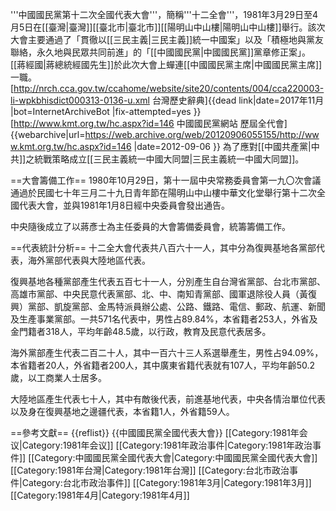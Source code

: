 '''中國國民黨第十二次全國代表大會'''，簡稱'''十二全會'''，1981年3月29日至4月5日在[[臺灣|臺灣]][[臺北市|臺北市]][[陽明山中山樓|陽明山中山樓]]舉行。該次大會主要通過了「貫徹以[[三民主義|三民主義]]統一中國案」以及「積極地與黨友聯絡，永久地與民眾共同前進」的「[[中國國民黨|中國國民黨]]黨章修正案」。[[蔣經國|蔣總統經國先生]]於此次大會上蟬連[[中國國民黨主席|中國國民黨主席]]一職。<ref>[http://nrch.cca.gov.tw/ccahome/website/site20/contents/004/cca220003-li-wpkbhisdict000313-0136-u.xml 台灣歷史辭典]{{dead link|date=2017年11月 |bot=InternetArchiveBot |fix-attempted=yes }}</ref><ref>[http://www.kmt.org.tw/hc.aspx?id=146 中國國民黨網站 歷屆全代會] {{webarchive|url=https://web.archive.org/web/20120906055155/http://www.kmt.org.tw/hc.aspx?id=146 |date=2012-09-06 }}</ref>
為了應對[[中國共產黨|中共]]之統戰策略成立[[三民主義統一中國大同盟|三民主義統一中國大同盟]]。

==大會籌備工作==
1980年10月29日，第十一屆中央常務委員會第一九〇次會議通過於民國七十年三月二十九日青年節在陽明山中山樓中華文化堂舉行第十二次全國代表大會，並與1981年1月8日經中央委員會發出通告。

中央隨後成立了以蔣彥士為主任委員的大會籌備委員會，統籌籌備工作。

==代表統計分析==
十二全大會代表共八百六十一人，其中分為復興基地各黨部代表，海外黨部代表與大陸地區代表。

復興基地各種黨部產生代表五百七十一人，分別產生自台灣省黨部、台北市黨部、高雄市黨部、中央民意代表黨部、北、中、南知青黨部、國軍退除役人員（黃復興）黨部、凱旋黨部、金馬特派員辦公處、公路、鐵路、電信、郵政、航運、新聞及生產事業黨部。一共571名代表中，男性占89.84%，本省籍者253人，外省及金門籍者318人，平均年齡48.5歲，以行政，教育及民意代表居多。

海外黨部產生代表二百二十人，其中一百六十三人系選舉產生，男性占94.09%，本省籍者20人，外省籍者200人，其中廣東省籍代表就有107人，平均年齡50.2歲，以工商業人士居多。

大陸地區產生代表七十人，其中有敵後代表，前進基地代表，中央各情治單位代表以及身在復興基地之邊疆代表，本省籍1人，外省籍59人。


==參考文獻==
{{reflist}}
{{中國國民黨全國代表大會}}
[[Category:1981年会议|Category:1981年会议]]
[[Category:1981年政治事件|Category:1981年政治事件]]
[[Category:中國國民黨全國代表大會|Category:中國國民黨全國代表大會]]
[[Category:1981年台灣|Category:1981年台灣]]
[[Category:台北市政治事件|Category:台北市政治事件]]
[[Category:1981年3月|Category:1981年3月]]
[[Category:1981年4月|Category:1981年4月]]